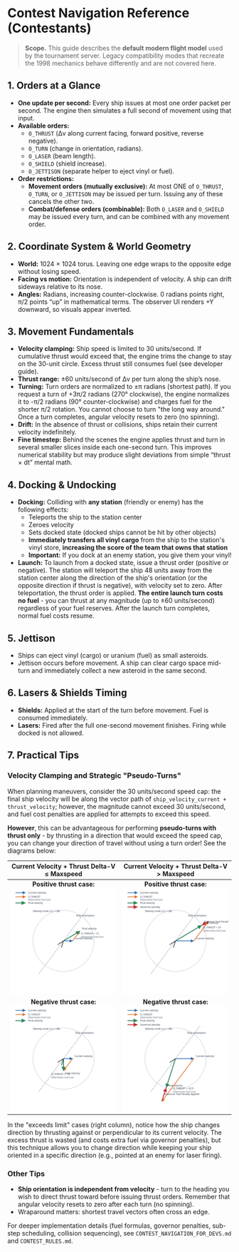 # Contest Navigation Reference (Contestants)

> **Scope.** This guide describes the **default modern flight model** used by the tournament server. Legacy compatibility modes that recreate the 1998 mechanics behave differently and are not covered here.

## 1. Orders at a Glance
- **One update per second:** Every ship issues at most one order packet per second. The engine then simulates a full second of movement using that input.
- **Available orders:**
  - `O_THRUST` (Δv along current facing, forward positive, reverse negative).
  - `O_TURN` (change in orientation, radians).
  - `O_LASER` (beam length).
  - `O_SHIELD` (shield increase).
  - `O_JETTISON` (separate helper to eject vinyl or fuel).
- **Order restrictions:**
  - **Movement orders (mutually exclusive):** At most ONE of `O_THRUST`, `O_TURN`, or `O_JETTISON` may be issued per turn. Issuing any of these cancels the other two.
  - **Combat/defense orders (combinable):** Both `O_LASER` and `O_SHIELD` may be issued every turn, and can be combined with any movement order.

## 2. Coordinate System & World Geometry
- **World:** 1024 × 1024 torus. Leaving one edge wraps to the opposite edge without losing speed.
- **Facing vs motion:** Orientation is independent of velocity. A ship can drift sideways relative to its nose.
- **Angles:** Radians, increasing counter-clockwise. 0 radians points right, π/2 points “up” in mathematical terms. The observer UI renders +Y downward, so visuals appear inverted.

## 3. Movement Fundamentals
- **Velocity clamping:** Ship speed is limited to 30 units/second. If cumulative thrust would exceed that, the engine trims the change to stay on the 30-unit circle. Excess thrust still consumes fuel (see developer guide).
- **Thrust range:** ±60 units/second of Δv per turn along the ship’s nose.
- **Turning:** Turn orders are normalized to ±π radians (shortest path). If you request a turn of +3π/2 radians (270° clockwise), the engine normalizes it to -π/2 radians (90° counter-clockwise) and charges fuel for the shorter π/2 rotation. You cannot choose to turn "the long way around." Once a turn completes, angular velocity resets to zero (no spinning).
- **Drift:** In the absence of thrust or collisions, ships retain their current velocity indefinitely.
- **Fine timestep:** Behind the scenes the engine applies thrust and turn in several smaller slices inside each one-second turn. This improves numerical stability but may produce slight deviations from simple “thrust × dt” mental math.

## 4. Docking & Undocking
- **Docking:** Colliding with **any station** (friendly or enemy) has the following effects:
  - Teleports the ship to the station center
  - Zeroes velocity
  - Sets docked state (docked ships cannot be hit by other objects)
  - **Immediately transfers all vinyl cargo** from the ship to the station's vinyl store, **increasing the score of the team that owns that station**
  - **Important:** If you dock at an enemy station, you give them your vinyl!
- **Launch:** To launch from a docked state, issue a thrust order (positive or negative). The station will teleport the ship 48 units away from the station center along the direction of the ship's orientation (or the opposite direction if thrust is negative), with velocity set to zero. After teleportation, the thrust order is applied. **The entire launch turn costs no fuel** - you can thrust at any magnitude (up to ±60 units/second) regardless of your fuel reserves. After the launch turn completes, normal fuel costs resume.

## 5. Jettison
- Ships can eject vinyl (cargo) or uranium (fuel) as small asteroids.
- Jettison occurs before movement. A ship can clear cargo space mid-turn and immediately collect a new asteroid in the same second.

## 6. Lasers & Shields Timing
- **Shields:** Applied at the start of the turn before movement. Fuel is consumed immediately.
- **Lasers:** Fired after the full one-second movement finishes. Firing while docked is not allowed.

## 7. Practical Tips

### Velocity Clamping and Strategic "Pseudo-Turns"

When planning maneuvers, consider the 30 units/second speed cap: the final ship velocity will be along the vector path of `ship_velocity_current + thrust_velocity`; however, the magnitude cannot exceed 30 units/second, and fuel cost penalties are applied for attempts to exceed this speed.

**However**, this can be advantageous for performing **pseudo-turns with thrust only** - by thrusting in a direction that would exceed the speed cap, you can change your direction of travel without using a turn order! See the diagrams below:

| Current Velocity + Thrust Delta-V ≤ Maxspeed | Current Velocity + Thrust Delta-V > Maxspeed |
|:---:|:---:|
| **Positive thrust case:**<br/>![Positive thrust within limit](diagrams/thrust_positive_within_limit.svg) | **Positive thrust case:**<br/>![Positive thrust exceeds limit](diagrams/thrust_positive_exceeds_limit.svg) |
| **Negative thrust case:**<br/>![Negative thrust within limit](diagrams/thrust_negative_within_limit.svg) | **Negative thrust case:**<br/>![Negative thrust exceeds limit](diagrams/thrust_negative_exceeds_limit.svg) |

In the "exceeds limit" cases (right column), notice how the ship changes direction by thrusting against or perpendicular to its current velocity. The excess thrust is wasted (and costs extra fuel via governor penalties), but this technique allows you to change direction while keeping your ship oriented in a specific direction (e.g., pointed at an enemy for laser firing).

### Other Tips
- **Ship orientation is independent from velocity** - turn to the heading you wish to direct thrust toward before issuing thrust orders. Remember that angular velocity resets to zero after each turn (no spinning).
- Wraparound matters: shortest travel vectors often cross an edge.

For deeper implementation details (fuel formulas, governor penalties, sub-step scheduling, collision sequencing), see `CONTEST_NAVIGATION_FOR_DEVS.md` and `CONTEST_RULES.md`.
